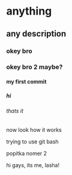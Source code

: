 # anything
## any description

### okey bro

### okey bro 2 maybe?

#### my first commit

##### hi

###### thats it

now look how it works

trying to use git bash

popitka nomer 2

hi gays, its me, lasha!